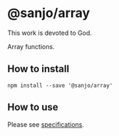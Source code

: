 # @sanjo/array

This work is devoted to God.

Array functions.

## How to install

```
npm install --save '@sanjo/array'
```

## How to use

Please see [specifications](src/).
